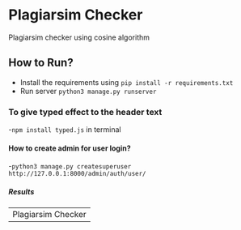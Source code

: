# Plagiarsim Checker

Plagiarsim checker using cosine algorithm


## How to Run?

- Install the requirements using `pip install -r requirements.txt`
- Run server `python3 manage.py runserver`

### To give typed effect to the header text
-`npm install typed.js` in terminal

#### How to create admin for user login?
-`python3 manage.py createsuperuser`
`http://127.0.0.1:8000/admin/auth/user/`
##### Results
<table>
  <tr>
    <td>Plagiarsim Checker</td>
  </tr>
  <tr>
   
  </tr>
 </table>
